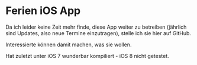 # Ferien iOS App

Da ich leider keine Zeit mehr finde, diese App weiter zu betreiben (jährlich
sind Updates, also neue Termine einzutragen), stelle ich sie hier auf GitHub.

Interessierte können damit machen, was sie wollen.

Hat zuletzt unter iOS 7 wunderbar kompiliert - iOS 8 nicht getestet.
